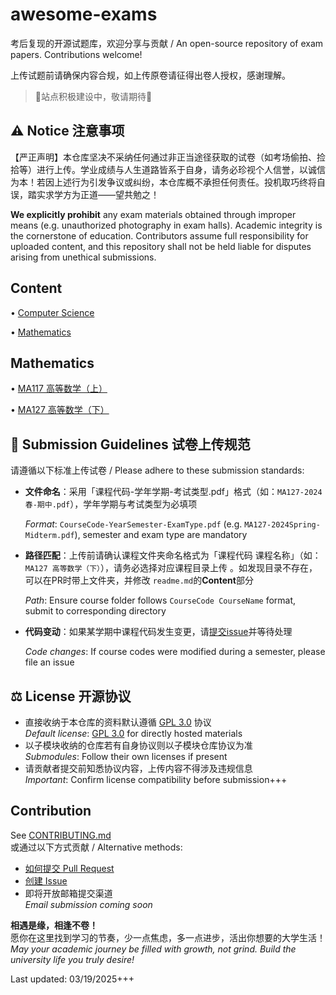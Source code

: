 # awesome-exams

考后复现的开源试题库，欢迎分享与贡献 / An open-source repository of exam papers. Contributions welcome!

上传试题前请确保内容合规，如上传原卷请征得出卷人授权，感谢理解。

>  🚧站点积极建设中，敬请期待🚧



## ⚠️ **Notice 注意事项**  

【严正声明】本仓库坚决不采纳任何通过非正当途径获取的试卷（如考场偷拍、捡拾等）进行上传。学业成绩与人生道路皆系于自身，请务必珍视个人信誉，以诚信为本！若因上述行为引发争议或纠纷，本仓库概不承担任何责任。投机取巧终将自误，踏实求学方为正道——望共勉之！

**We explicitly prohibit** any exam materials obtained through improper means (e.g. unauthorized photography in exam halls). Academic integrity is the cornerstone of education. Contributors assume full responsibility for uploaded content, and this repository shall not be held liable for disputes arising from unethical submissions.



## Content

• [Computer Science](#computer-science)

• [Mathematics](#mathematics)

## Mathematics

• [MA117 高等数学（上）]()

• [MA127 高等数学（下）](https://github.com/NikeTacoHub/awesome-exams/tree/main/Mathematics/MA127%20%E9%AB%98%E7%AD%89%E6%95%B0%E5%AD%A6%EF%BC%88%E4%B8%8B%EF%BC%89)



## 📜 **Submission Guidelines 试卷上传规范**  
请遵循以下标准上传试卷 / Please adhere to these submission standards:

- **文件命名**：采用「课程代码-学年学期-考试类型.pdf」格式（如：`MA127-2024春-期中.pdf`），学年学期与考试类型为必填项  

  *Format*: `CourseCode-YearSemester-ExamType.pdf` (e.g. `MA127-2024Spring-Midterm.pdf`), semester and exam type are mandatory

- **路径匹配**：上传前请确认课程文件夹命名格式为「课程代码 课程名称」（如：`MA127 高等数学（下）`），请务必选择对应课程目录上传 。如发现目录不存在，可以在PR时带上文件夹，并修改 `readme.md`的**Content**部分

  *Path*: Ensure course folder follows `CourseCode CourseName` format, submit to corresponding directory

- **代码变动**：如果某学期中课程代码发生变更，请[提交issue](https://docs.github.com/en/issues/tracking-your-work-with-issues/creating-an-issue)并等待处理  

  *Code changes*: If course codes were modified during a semester, please file an issue



## ⚖️ **License 开源协议**  

- 直接收纳于本仓库的资料默认遵循 [GPL 3.0](https://www.gnu.org/licenses/gpl-3.0.html) 协议  
  *Default license*: [GPL 3.0](https://www.gnu.org/licenses/gpl-3.0.html) for directly hosted materials
- 以子模块收纳的仓库若有自身协议则以子模块仓库协议为准  
  *Submodules*: Follow their own licenses if present
- 请贡献者提交前知悉协议内容，上传内容不得涉及违规信息  
  *Important*: Confirm license compatibility before submission+++

## Contribution

See [CONTRIBUTING.md](https://github.com/NikeTacoHub/awesome-exams/blob/main/CONTRIBUTING.md)  
或通过以下方式贡献 / Alternative methods:  

- [如何提交 Pull Request](https://docs.github.com/en/pull-requests/collaborating-with-pull-requests/proposing-changes-to-your-work-with-pull-requests/creating-a-pull-request)  
- [创建 Issue](https://docs.github.com/en/issues/tracking-your-work-with-issues/creating-an-issue)  
- 即将开放邮箱提交渠道  
  *Email submission coming soon*

**相遇是缘，相逢不卷！**  
愿你在这里找到学习的节奏，少一点焦虑，多一点进步，活出你想要的大学生活！  
*May your academic journey be filled with growth, not grind. Build the university life you truly desire!*  

Last updated: 03/19/2025+++